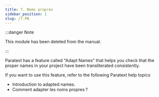 ```yaml
---
title: 7. Noms propres
sidebar_position: 1
slug: /7.PN
---
```




:::danger Note


This module has been deleted from the manual.


:::


Paratext has a feature called "Adapt Names" that helps you check that the proper names in your project have been transliterated consistently.


If you want to use this feature, refer to the following Paratext help topics

- Introduction to adapted names.
- Comment adapter les noms propres ?
